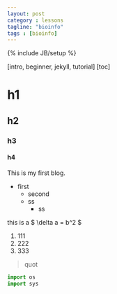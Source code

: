```yaml
---
layout: post
category : lessons
tagline: "bioinfo"
tags : [bioinfo] 
---
```

{% include JB/setup %}

[intro, beginner, jekyll, tutorial]
[toc]

# h1
## h2
### h3
#### h4

This is my first blog.

* first
	* second
	* ss
		* ss

this is a $ \delta a = b^2 $

1. 111
2. 222
3. 333

> quot

```python
import os
import sys
```





